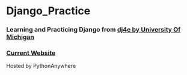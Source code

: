# Django_Practice
### Learning and Practicing Django from [dj4e by University Of Michigan](https://www.coursera.org/specializations/django)

### [Current Website](https://lynx2161.pythonanywhere.com)
Hosted by PythonAnywhere
